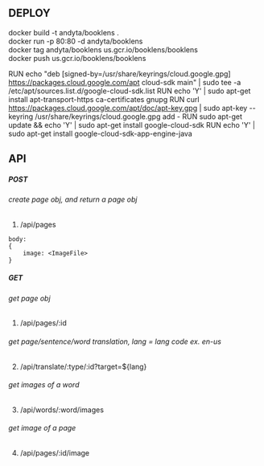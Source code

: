 ## DEPLOY
docker build -t andyta/booklens .  
docker run -p 80:80 -d andyta/booklens  
docker tag andyta/booklens us.gcr.io/booklens/booklens  
docker push us.gcr.io/booklens/booklens


RUN echo "deb [signed-by=/usr/share/keyrings/cloud.google.gpg] https://packages.cloud.google.com/apt cloud-sdk main" | sudo tee -a /etc/apt/sources.list.d/google-cloud-sdk.list
RUN echo 'Y' | sudo apt-get install apt-transport-https ca-certificates gnupg
RUN curl https://packages.cloud.google.com/apt/doc/apt-key.gpg | sudo apt-key --keyring /usr/share/keyrings/cloud.google.gpg add -
RUN sudo apt-get update && echo 'Y' | sudo apt-get install google-cloud-sdk
RUN echo 'Y' | sudo apt-get install google-cloud-sdk-app-engine-java

## API
##### POST
###### create page obj, and return a page obj
1. /api/pages
```
body:
{
    image: <ImageFile>
}
```
##### GET
###### get page obj 
1. /api/pages/:id
###### get page/sentence/word translation, lang = lang code ex. en-us 
2. /api/translate/:type/:id?target=${lang} 
###### get images of a word 
3. /api/words/:word/images
###### get image of a page
4. /api/pages/:id/image
